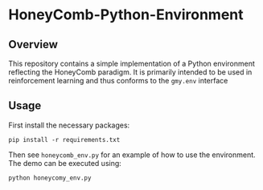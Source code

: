 # HoneyComb-Python-Environment

## Overview
This repository contains a simple implementation of a Python environment reflecting the HoneyComb paradigm.
It is primarily intended to be used in reinforcement learning and thus conforms to the `gmy.env` interface

## Usage
First install the necessary packages:
```
pip install -r requirements.txt
```
Then see `honeycomb_env.py` for an example of how to use the environment.
The demo can be executed using:
```
python honeycomy_env.py
```